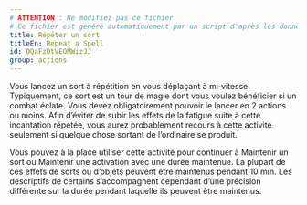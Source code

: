 ```yaml
---
# ATTENTION : Ne modifiez pas ce fichier
# Ce fichier est généré automatiquement par un script d'après les données du module Foundry VTT officiel et de sa traduction
title: Répéter un sort
titleEn: Repeat a Spell
id: OQaFzDtVEOMWizJJ
group: actions
---
```

<p>Vous lancez un sort à répétition en vous déplaçant à mi‑vitesse. Typiquement, ce sort est un tour de magie dont vous voulez bénéficier si un combat éclate. Vous devez obligatoirement pouvoir le lancer en 2 actions ou moins. Afin d’éviter de subir les effets de la fatigue suite à cette incantation répétée, vous aurez probablement recours à cette activité seulement si quelque chose sortant de l’ordinaire se produit.</p><p>Vous pouvez à la place utiliser cette activité pour continuer à Maintenir un sort ou Maintenir une activation avec une durée maintenue. La plupart de ces effets de sorts ou d’objets peuvent être maintenus pendant 10 min. Les descriptifs de certains s’accompagnent cependant d’une précision différente sur la durée pendant laquelle ils peuvent être maintenus.</p>
